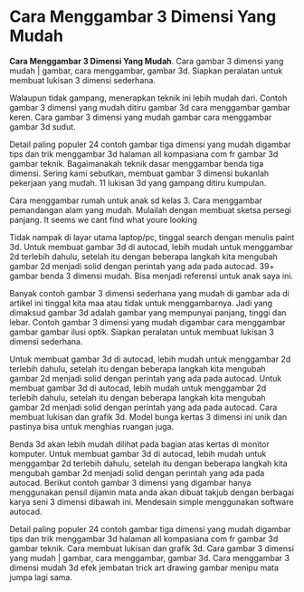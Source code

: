 # Cara Menggambar 3 Dimensi Yang Mudah

**Cara Menggambar 3 Dimensi Yang Mudah**. Cara gambar 3 dimensi yang mudah | gambar, cara menggambar, gambar 3d. Siapkan peralatan untuk membuat lukisan 3 dimensi sederhana.

Walaupun tidak gampang, menerapkan teknik ini lebih mudah dari. Contoh gambar 3 dimensi yang mudah ditiru gambar 3d cara menggambar gambar keren. Cara gambar 3 dimensi yang mudah gambar cara menggambar gambar 3d sudut.

Detail paling populer 24 contoh gambar tiga dimensi yang mudah digambar tips dan trik menggambar 3d halaman all kompasiana com fr gambar 3d gambar teknik. Bagaimanakah teknik dasar menggambar benda tiga dimensi. Sering kami sebutkan, membuat gambar 3 dimensi bukanlah pekerjaan yang mudah. 11 lukisan 3d yang gampang ditiru kumpulan.

Cara menggambar rumah untuk anak sd kelas 3. Cara menggambar pemandangan alam yang mudah. Mulailah dengan membuat sketsa persegi panjang. It seems we cant find what youre looking

Tidak nampak di layar utama laptop/pc, tinggal search dengan menulis paint 3d. Untuk membuat gambar 3d di autocad, lebih mudah untuk menggambar 2d terlebih dahulu, setelah itu dengan beberapa langkah kita mengubah gambar 2d menjadi solid dengan perintah yang ada pada autocad. 39+ gambar benda 3 dimensi mudah. Bisa menjadi referensi untuk anak saya ini.

Banyak contoh gambar 3 dimensi sederhana yang mudah di gambar ada di artikel ini tinggal kita maa atau tidak untuk menggambarnya. Jadi yang dimaksud gambar 3d adalah gambar yang mempunyai panjang, tinggi dan lebar. Contoh gambar 3 dimensi yang mudah digambar cara menggambar gambar gambar ilusi optik. Siapkan peralatan untuk membuat lukisan 3 dimensi sederhana.

Untuk membuat gambar 3d di autocad, lebih mudah untuk menggambar 2d terlebih dahulu, setelah itu dengan beberapa langkah kita mengubah gambar 2d menjadi solid dengan perintah yang ada pada autocad. Untuk membuat gambar 3d di autocad, lebih mudah untuk menggambar 2d terlebih dahulu, setelah itu dengan beberapa langkah kita mengubah gambar 2d menjadi solid dengan perintah yang ada pada autocad. Cara membuat lukisan dan grafik 3d. Model bunga kertas 3 dimensi ini unik dan pastinya bisa untuk menghias ruangan juga.

Benda 3d akan lebih mudah dilihat pada bagian atas kertas di monitor komputer. Untuk membuat gambar 3d di autocad, lebih mudah untuk menggambar 2d terlebih dahulu, setelah itu dengan beberapa langkah kita mengubah gambar 2d menjadi solid dengan perintah yang ada pada autocad. Berikut contoh gambar 3 dimensi yang digambar hanya menggunakan pensil dijamin mata anda akan dibuat takjub dengan berbagai karya seni 3 dimensi dibawah ini. Mendesain simple menggunakan software autocad.


Detail paling populer 24 contoh gambar tiga dimensi yang mudah digambar tips dan trik menggambar 3d halaman all kompasiana com fr gambar 3d gambar teknik. Cara membuat lukisan dan grafik 3d. Cara gambar 3 dimensi yang mudah | gambar, cara menggambar, gambar 3d. Cara menggambar 3 dimensi mudah 3d efek jembatan trick art drawing gambar menipu mata jumpa lagi sama.
